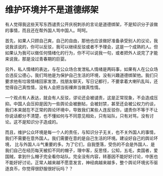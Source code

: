 # 维护环境并不是道德绑架

有人觉得我这些天写东西谴责公开庆祝刺杀的言论是道德绑架，不是知识分子该做的事情，而且还在帮外国人骂中国人。呵呵。

首先，如果人只顾自己爽，自己的自由，那他也应该做好准备承受别人的议论，我说我该说的，你可以反驳，我可以继续反驳或者不予理会，这是一个成熟的人。但如果认为我可以做任何情绪化的行为，你不可以说我一句，或者把外人说完了才能来说我，那是没过青春期的巨婴。

另外，私人情绪的表达，与在公众场合发泄私人情绪是两码事，如果有人在公众场合违反公德心，我们骂他是为保护自己生活的环境，没有兴趣道德绑架他。我们只要求他有垃圾情绪回家发泄，找朋友聊天，写日记都行，不要拿着大喇叭乱叫，还觉得自己真性情，没有人会把当街裸奔当做真性情。

一个观点有人表达，就会有人反驳，谬论还会被谴责，这是正常现象，不会造成压抑。中国人会压抑是因为一些舆论会被删帖，会被封禁，甚至还会被公权力约谈，我们本来就在不正常的舆论环境中，导致我们某些人连反驳你，谴责你不等于不让你说话都分不清楚，也不懂如何与不同意见相处，只有站队，只有对骂，没有讨论。这不是知识分子造成的。

而且，维护公众环境是每一个人的责任，与知识分子无关，也不关外国人的事情，我们不需要在意外国人。我们需要在意的是自己生活的环境。建设好自己的舆论环境， 比与外国人斗气重要的多。为了它们，自我堕落，受伤的不会是外国人、是我们自己在经历每天被扣不同的帽子，理中客，反思怪，公知，五毛，卖国者，爱国贼，拿到什么帽子完全看你站队。完全没有内容，转基因不能好好讨论，中医也不能好好讨论。正常人越来越不愿意发言，神经病越来越多，整个舆论环境劣币驱逐良币，你觉得很舒服很好玩吗？？
